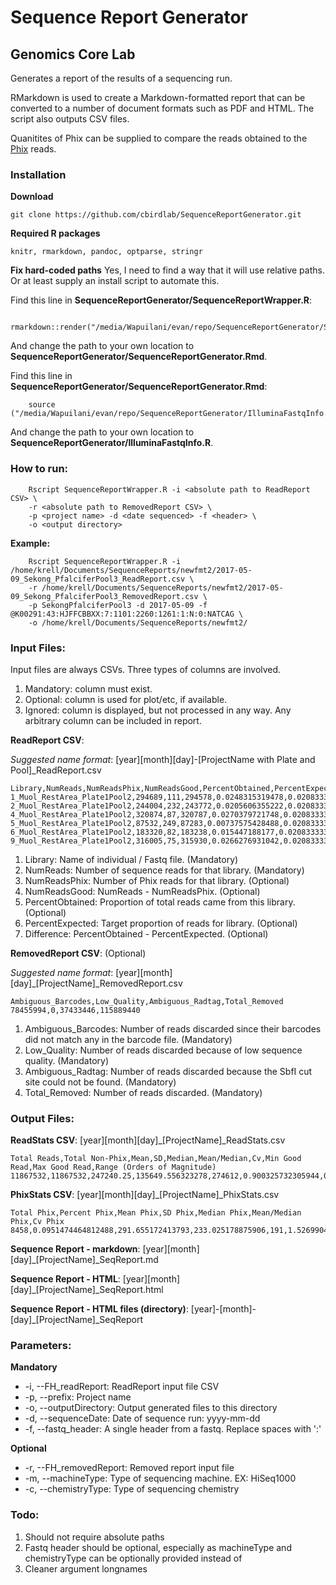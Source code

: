 # Sequence Report Generator
## Genomics Core Lab

Generates a report of the results of a sequencing run. 

RMarkdown is used to create a Markdown-formatted report that can be converted to
a number of document formats such as PDF and HTML. The script also outputs CSV files. 

Quanitites of Phix can be supplied to compare the reads obtained to the [Phix](https://en.wikipedia.org/wiki/Phi_X_174) reads. 

### Installation

**Download**

	git clone https://github.com/cbirdlab/SequenceReportGenerator.git

**Required R packages**

	knitr, rmarkdown, pandoc, optparse, stringr

**Fix hard-coded paths**
Yes, I need to find a way that it will use relative paths.
Or at least supply an install script to automate this. 

Find this line in __SequenceReportGenerator/SequenceReportWrapper.R__:

        rmarkdown::render("/media/Wapuilani/evan/repo/SequenceReportGenerator/SequenceReportGenerator.Rmd",

And change the path to your own location to __SequenceReportGenerator/SequenceReportGenerator.Rmd__.

Find this line in __SequenceReportGenerator/SequenceReportGenerator.Rmd__:

        source ("/media/Wapuilani/evan/repo/SequenceReportGenerator/IlluminaFastqInfo.R")

And change the path to your own location to __SequenceReportGenerator/IlluminaFastqInfo.R__. 


### How to run:

        Rscript SequenceReportWrapper.R -i <absolute path to ReadReport CSV> \
        -r <absolute path to RemovedReport CSV> \
        -p <project name> -d <date sequenced> -f <header> \
        -o <output directory>

**Example:**

        Rscript SequenceReportWrapper.R -i /home/krell/Documents/SequenceReports/newfmt2/2017-05-09_Sekong_PfalciferPool3_ReadReport.csv \
        -r /home/krell/Documents/SequenceReports/newfmt2/2017-05-09_Sekong_PfalciferPool3_RemovedReport.csv \
        -p SekongPfalciferPool3 -d 2017-05-09 -f @K00291:43:HJFFCBBXX:7:1101:2260:1261:1:N:0:NATCAG \
        -o /home/krell/Documents/SequenceReports/newfmt2/


### Input Files:

Input files are always CSVs. Three types of columns are involved. 

1. Mandatory: column must exist.
2. Optional: column is used for plot/etc, if available.
3. Ignored: column is displayed, but not processed in any way. Any arbitrary column can be included in report. 

**ReadReport CSV**:

_Suggested name format_: [year][month][day]-[ProjectName with Plate and Pool]_ReadReport.csv

    Library,NumReads,NumReadsPhix,NumReadsGood,PercentObtained,PercentExpected,Difference
    1_Muol_RestArea_Plate1Pool2,294689,111,294578,0.0248315319478,0.0208333333333,0.0039982
    2_Muol_RestArea_Plate1Pool2,244004,232,243772,0.0205606355222,0.0208333333333,-0.000272698
    4_Muol_RestArea_Plate1Pool2,320874,87,320787,0.0270379721748,0.0208333333333,0.00620464
    5_Muol_RestArea_Plate1Pool2,87532,249,87283,0.00737575428488,0.0208333333333,-0.0134576
    6_Muol_RestArea_Plate1Pool2,183320,82,183238,0.015447188177,0.0208333333333,-0.00538615
    9_Muol_RestArea_Plate1Pool2,316005,75,315930,0.0266276931042,0.0208333333333,0.00579436

1. Library: Name of individual / Fastq file. (Mandatory)
2. NumReads: Number of sequence reads for that library. (Mandatory)
3. NumReadsPhix: Number of Phix reads for that library. (Optional)
4. NumReadsGood: NumReads - NumReadsPhix. (Optional)
5. PercentObtained: Proportion of total reads came from this library. (Optional)
6. PercentExpected: Target proportion of reads for library. (Optional)
7. Difference: PercentObtained - PercentExpected. (Optional)

**RemovedReport CSV**: (Optional)

_Suggested name format_: [year][month][day]_[ProjectName]_RemovedReport.csv

    Ambiguous_Barcodes,Low_Quality,Ambiguous_Radtag,Total_Removed
    78455994,0,37433446,115889440
            
1. Ambiguous_Barcodes: Number of reads discarded since their barcodes did not match any in the barcode file. (Mandatory)
2. Low_Quality: Number of reads discarded because of low sequence quality. (Mandatory)
3. Ambiguous_Radtag: Number of reads discarded because the SbfI cut site could not be found. (Mandatory)
4. Total_Removed: Number of reads discarded. (Mandatory)

### Output Files:

**ReadStats CSV**: [year][month][day]_[ProjectName]_ReadStats.csv

    Total Reads,Total Non-Phix,Mean,SD,Median,Mean/Median,Cv,Min Good Read,Max Good Read,Range (Orders of Magnitude)
    11867532,11867532,247240.25,135649.556323278,274612,0.900325732305944,0.548654825916403,2135,646104,2.48090455038451

**PhixStats CSV**: [year][month][day]_[ProjectName]_PhixStats.csv

    Total Phix,Percent Phix,Mean Phix,SD Phix,Median Phix,Mean/Median Phix,Cv Phix
    8458,0.0951474464812488,291.655172413793,233.025178875906,191,1.52699043148583,0.798974957129494

**Sequence Report - markdown**: [year][month][day]_[ProjectName]_SeqReport.md

**Sequence Report - HTML**: [year][month][day]_[ProjectName]_SeqReport.html

**Sequence Report - HTML files (directory)**: [year]-[month]-[day]_[ProjectName]_SeqReport

### Parameters:

**Mandatory**

- -i, --FH_readReport: ReadReport input file CSV
- -p, --prefix: Project name
- -o, --outputDirectory: Output generated files to this directory
- -d, --sequenceDate: Date of sequence run: yyyy-mm-dd
- -f, --fastq_header: A single header from a fastq. Replace spaces with ':' 


**Optional**
- -r, --FH_removedReport: Removed report input file
- -m, --machineType: Type of sequencing machine. EX: HiSeq1000
- -c, --chemistryType: Type of sequencing chemistry

### Todo:

1. Should not require absolute paths
2. Fastq header should be optional, especially as machineType and chemistryType can be optionally provided instead of
3. Cleaner argument longnames 
